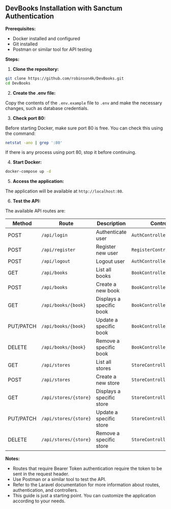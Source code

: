 ## DevBooks Installation with Sanctum Authentication

**Prerequisites:**

-   Docker installed and configured
-   Git installed
-   Postman or similar tool for API testing

**Steps:**

1.  **Clone the repository:**

```bash
git clone https://github.com/robinson4k/DevBooks.git
cd DevBooks
```

2.  **Create the .env file:**

Copy the contents of the `.env.example` file to `.env` and make the necessary changes, such as database credentials.

3.  **Check port 80:**

Before starting Docker, make sure port 80 is free. You can check this using the command:

```bash
netstat -ano | grep ':80'
```

If there is any process using port 80, stop it before continuing.

4.  **Start Docker:**

```bash
docker-compose up -d
```

5.  **Access the application:**

The application will be available at `http://localhost:80`.

6.  **Test the API:**

The available API routes are:


|Method   |Route                |Description                  |Controller                  |Authentication|
|---------|---------------------|-----------------------------|----------------------------|--------------|
|POST     |`/api/login`         |Authenticate user            |`AuthController@login`      |No            |
|POST     |`/api/register`      |Register new user            |`RegisterController@store`  |No            |
|POST     |`/api/logout`        |Logout user                  |`AuthController@logout`     |Bearer Token  |
|GET      |`/api/books`         |List all books               |`BookController@index`      |Bearer Token  |
|POST     |`/api/books`         |Create a new book            |`BookController@store`      |Bearer Token  |
|GET      |`/api/books/{book}`  |Displays a specific book     |`BookController@show`       |Bearer Token  |
|PUT/PATCH|`/api/books/{book}`  |Update a specific book       |`BookController@update`     |Bearer Token  |
|DELETE   |`/api/books/{book}`  |Remove a specific book       |`BookController@destroy`    |Bearer Token  |
|GET      |`/api/stores`        |List all stores              |`StoreController@index`     |Bearer Token  |
|POST     |`/api/stores`        |Create a new store           |`StoreController@store`     |Bearer Token  |
|GET      |`/api/stores/{store}`|Displays a specific store    |`StoreController@show`      |Bearer Token  |
|PUT/PATCH|`/api/stores/{store}`|Update a specific store      |`StoreController@update`    |Bearer Token  |
|DELETE   |`/api/stores/{store}`|Remove a specific store      |`StoreController@destroy`   |Bearer Token  |


**Notes:**

-   Routes that require Bearer Token authentication require the token to be sent in the request header.
-   Use Postman or a similar tool to test the API.
-   Refer to the Laravel documentation for more information about routes, authentication, and controllers.
-   This guide is just a starting point. You can customize the application according to your needs.